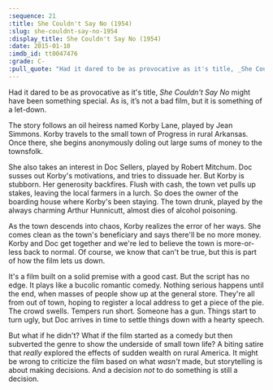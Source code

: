 ```yaml
---
:sequence: 21
:title: She Couldn't Say No (1954)
:slug: she-couldnt-say-no-1954
:display_title: She Couldn't Say No (1954)
:date: 2015-01-10
:imdb_id: tt0047476
:grade: C-
:pull_quote: "Had it dared to be as provocative as it's title, _She Couldn't Say No_ might have been something special. As is, it’s not a bad film, but it is something of a let-down."
---
```

Had it dared to be as provocative as it's title, _She Couldn't Say No_ might have been something special. As is, it’s not a bad film, but it is something of a let-down.

The story follows an oil heiress named Korby Lane, played by Jean Simmons. Korby travels to the small town of Progress in rural Arkansas. Once there, she begins anonymously doling out large sums of money to the townsfolk.

She also takes an interest in Doc Sellers, played by Robert Mitchum. Doc susses out Korby's motivations, and tries to dissuade her. But Korby is stubborn. Her generosity backfires. Flush with cash, the town vet pulls up stakes, leaving the local farmers in a lurch. So does the owner of the boarding house where Korby's been staying. The town drunk, played by the always charming Arthur Hunnicutt, almost dies of alcohol poisoning.

As the town descends into chaos, Korby realizes the error of her ways. She comes clean as the town's beneficiary and says there'll be no more money. Korby and Doc get together and we're led to believe the town is more-or-less back to normal. Of course, we know that can't be true, but this is part of how the film lets us down.

It's a film built on a solid premise with a good cast. But the script has no edge. It plays like a bucolic romantic comedy. Nothing serious happens until the end, when masses of people show up at the general store. They're all from out of town, hoping to register a local address to get a piece of the pie. The crowd swells. Tempers run short. Someone has a gun. Things start to turn ugly, but Doc arrives in time to settle things down with a hearty speech.

But what if he didn't? What if the film started as a comedy but then subverted the genre to show the underside of small town life? A biting satire that _really_ explored the effects of sudden wealth on rural America. It might be wrong to criticize the film based on what _wasn't_ made, but storytelling is about making decisions. And a decision _not_ to do something is still a decision.



